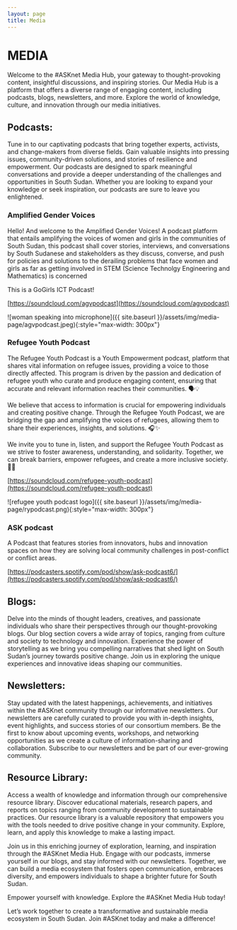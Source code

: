```yaml
---
layout: page
title: Media
---
```


# MEDIA

Welcome to the #ASKnet Media Hub, your gateway to thought-provoking content, insightful discussions, and inspiring stories. Our Media Hub is a platform that offers a diverse range of engaging content, including podcasts, blogs, newsletters, and more. Explore the world of knowledge, culture, and innovation through our media initiatives.

## Podcasts:

Tune in to our captivating podcasts that bring together experts, activists, and change-makers from diverse fields. Gain valuable insights into pressing issues, community-driven solutions, and stories of resilience and empowerment. Our podcasts are designed to spark meaningful conversations and provide a deeper understanding of the challenges and opportunities in South Sudan. Whether you are looking to expand your knowledge or seek inspiration, our podcasts are sure to leave you enlightened.

### Amplified Gender Voices

Hello! And welcome to the Amplified Gender Voices! A podcast platform that entails amplifying the voices of women and girls in the communities of South Sudan, this podcast shall cover stories, interviews, and conversations by South Sudanese and stakeholders as they discuss, converse, and push for policies and solutions to the derailing problems that face women and girls as far as getting involved in STEM (Science Technolgy Engineering and Mathematics) is concerned

This is a GoGirls ICT Podcast!

[https://soundcloud.com/agvpodcast](https://soundcloud.com/agvpodcast)

![woman speaking into microphone]({{ site.baseurl }}/assets/img/media-page/agvpodcast.jpeg){:style="max-width: 300px"}

### Refugee Youth Podcast

The Refugee Youth Podcast is a Youth Empowerment podcast,  platform that shares vital information on refugee issues, providing a voice to those directly affected. This program is driven by the passion and dedication of refugee youth who curate and produce engaging content, ensuring that accurate and relevant information reaches their communities. 🗣💡

We believe that access to information is crucial for empowering individuals and creating positive change. Through the Refugee Youth Podcast, we are bridging the gap and amplifying the voices of refugees, allowing them to share their experiences, insights, and solutions. 🎧✨

We invite you to tune in, listen, and support the Refugee Youth Podcast as we strive to foster awareness, understanding, and solidarity. Together, we can break barriers, empower refugees, and create a more inclusive society. 🤝💙

[https://soundcloud.com/refugee-youth-podcast](https://soundcloud.com/refugee-youth-podcast)

![refugee youth podcast logo]({{ site.baseurl }}/assets/img/media-page/rypodcast.png){:style="max-width: 300px"}

### ASK podcast

A Podcast that features stories from innovators, hubs and innovation spaces on how they are solving local community challenges in post-conflict or conflict areas.

[https://podcasters.spotify.com/pod/show/ask-podcast6/](https://podcasters.spotify.com/pod/show/ask-podcast6/)

## Blogs:

Delve into the minds of thought leaders, creatives, and passionate individuals who share their perspectives through our thought-provoking blogs. Our blog section covers a wide array of topics, ranging from culture and society to technology and innovation. Experience the power of storytelling as we bring you compelling narratives that shed light on South Sudan’s journey towards positive change. Join us in exploring the unique experiences and innovative ideas shaping our communities.

## Newsletters:

Stay updated with the latest happenings, achievements, and initiatives within the #ASKnet community through our informative newsletters. Our newsletters are carefully curated to provide you with in-depth insights, event highlights, and success stories of our consortium members. Be the first to know about upcoming events, workshops, and networking opportunities as we create a culture of information-sharing and collaboration. Subscribe to our newsletters and be part of our ever-growing community.

## Resource Library:

Access a wealth of knowledge and information through our comprehensive resource library. Discover educational materials, research papers, and reports on topics ranging from community development to sustainable practices. Our resource library is a valuable repository that empowers you with the tools needed to drive positive change in your community. Explore, learn, and apply this knowledge to make a lasting impact.

Join us in this enriching journey of exploration, learning, and inspiration through the #ASKnet Media Hub. Engage with our podcasts, immerse yourself in our blogs, and stay informed with our newsletters. Together, we can build a media ecosystem that fosters open communication, embraces diversity, and empowers individuals to shape a brighter future for South Sudan.

Empower yourself with knowledge. Explore the #ASKnet Media Hub today!

Let’s work together to create a transformative and sustainable media ecosystem in South Sudan. Join #ASKnet today and make a difference!